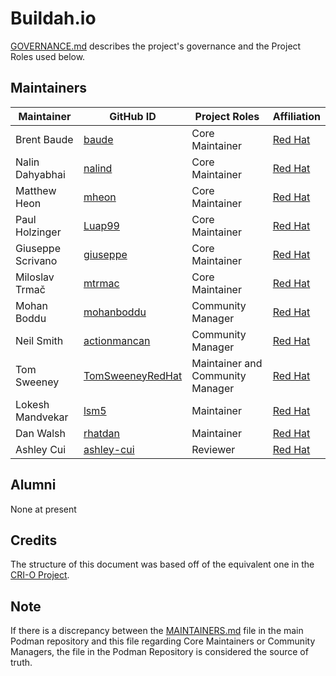 # Buildah.io

[GOVERNANCE.md](GOVERNANCE.md)
describes the project's governance and the Project Roles used below.

## Maintainers

| Maintainer        | GitHub ID                                                | Project Roles                    | Affiliation                                  |
|-------------------|----------------------------------------------------------|----------------------------------|----------------------------------------------|
| Brent Baude       | [baude](https://github.com/baude)                        | Core Maintainer                  | [Red Hat](https://github.com/RedHatOfficial) |
| Nalin Dahyabhai   | [nalind](https://github.com/nalind)                      | Core Maintainer                  | [Red Hat](https://github.com/RedHatOfficial) |
| Matthew Heon      | [mheon](https://github.com/mheon)                        | Core Maintainer                  | [Red Hat](https://github.com/RedHatOfficial) |
| Paul Holzinger    | [Luap99](https://github.com/Luap99)                      | Core Maintainer                  | [Red Hat](https://github.com/RedHatOfficial) |
| Giuseppe Scrivano | [giuseppe](https://github.com/giuseppe)                  | Core Maintainer                  | [Red Hat](https://github.com/RedHatOfficial) |
| Miloslav Trmač    | [mtrmac](https://github.com/mtrmac)                      | Core Maintainer                  | [Red Hat](https://github.com/RedHatOfficial) |
| Mohan Boddu       | [mohanboddu](https://github.com/mohanboddu)              | Community Manager                | [Red Hat](https://github.com/RedHatOfficial) |
| Neil Smith        | [actionmancan](https://github.com/actionmancan)          | Community Manager                | [Red Hat](https://github.com/RedHatOfficial) |
| Tom Sweeney       | [TomSweeneyRedHat](https://github.com/TomSweeneyRedHat/) | Maintainer and Community Manager | [Red Hat](https://github.com/RedHatOfficial) |
| Lokesh Mandvekar  | [lsm5](https://github.com/lsm5)                          | Maintainer                       | [Red Hat](https://github.com/RedHatOfficial) |
| Dan Walsh         | [rhatdan](https://github.com/rhatdan)                    | Maintainer                       | [Red Hat](https://github.com/RedHatOfficial) |
| Ashley Cui        | [ashley-cui](https://github.com/ashley-cui)              | Reviewer                         | [Red Hat](https://github.com/RedHatOfficial) |

## Alumni

None at present

## Credits

The structure of this document was based off of the equivalent one in the [CRI-O Project](https://github.com/cri-o/cri-o/blob/main/MAINTAINERS.md).

## Note

If there is a discrepancy between the [MAINTAINERS.md](https://github.com/containers/podman/blob/main/MAINTAINERS.md) file in the main Podman repository and this file regarding Core Maintainers or Community Managers, the file in the Podman Repository is considered the source of truth.
